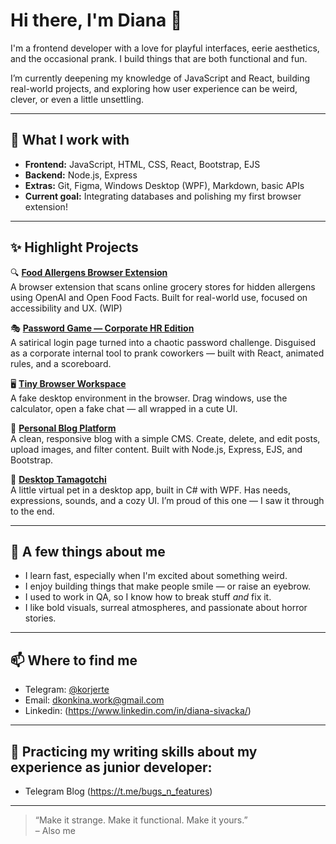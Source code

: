 # Hi there, I'm Diana 👋

I'm a frontend developer with a love for playful interfaces, eerie aesthetics, and the occasional prank. I build things that are both functional and fun.

I’m currently deepening my knowledge of JavaScript and React, building real-world projects, and exploring how user experience can be weird, clever, or even a little unsettling.

---

## 🔧 What I work with

- **Frontend:** JavaScript, HTML, CSS, React, Bootstrap, EJS
- **Backend:** Node.js, Express
- **Extras:** Git, Figma, Windows Desktop (WPF), Markdown, basic APIs
- **Current goal:** Integrating databases and polishing my first browser extension!

---

## ✨ Highlight Projects

🔍 **[Food Allergens Browser Extension](https://github.com/roukorjerte/foodExtension)**  
A browser extension that scans online grocery stores for hidden allergens using OpenAI and Open Food Facts. Built for real-world use, focused on accessibility and UX. (WIP)

🎭 **[Password Game — Corporate HR Edition](https://github.com/roukorjerte/1stApril28stone)**  
A satirical login page turned into a chaotic password challenge. Disguised as a corporate internal tool to prank coworkers — built with React, animated rules, and a scoreboard.

🖥️ **[Tiny Browser Workspace](https://github.com/roukorjerte/My-Tiny-Workspace)**  
A fake desktop environment in the browser. Drag windows, use the calculator, open a fake chat — all wrapped in a cute UI.

📝 **[Personal Blog Platform](https://github.com/roukorjerte/blogApp)**  
A clean, responsive blog with a simple CMS. Create, delete, and edit posts, upload images, and filter content. Built with Node.js, Express, EJS, and Bootstrap.

🐾 **[Desktop Tamagotchi](https://github.com/roukorjerte/Tamagochi)**  
A little virtual pet in a desktop app, built in C# with WPF. Has needs, expressions, sounds, and a cozy UI. I’m proud of this one — I saw it through to the end.

---

## 🧠 A few things about me

- I learn fast, especially when I'm excited about something weird.
- I enjoy building things that make people smile — or raise an eyebrow.
- I used to work in QA, so I know how to break stuff *and* fix it.
- I like bold visuals, surreal atmospheres, and passionate about horror stories.

---

## 📫 Where to find me

- Telegram: [@korjerte](https://t.me/korjerte)
- Email: dkonkina.work@gmail.com
- Linkedin: (https://www.linkedin.com/in/diana-sivacka/)

---
## 📝 Practicing my writing skills about my experience as junior developer:

- Telegram Blog (https://t.me/bugs_n_features)

---

> “Make it strange. Make it functional. Make it yours.”  
> – Also me

